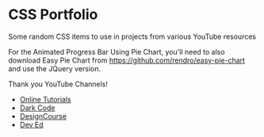 # CSS Portfolio
Some random CSS items to use in projects from various YouTube resources

For the Animated Progress Bar Using Pie Chart, you'll need to also download Easy Pie Chart from https://github.com/rendro/easy-pie-chart and use the JQuery version.

Thank you YouTube Channels!
* [Online Tutorials](https://www.youtube.com/channel/UCbwXnUipZsLfUckBPsC7Jog)
* [Dark Code](https://www.youtube.com/channel/UCD3KVjbb7aq2OiOffuungzw)
* [DesignCourse](https://www.youtube.com/user/DesignCourse)
* [Dev Ed](https://www.youtube.com/channel/UClb90NQQcskPUGDIXsQEz5Q)
